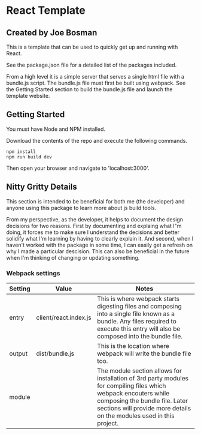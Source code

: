 # React Template
## Created by Joe Bosman
This is a template that can be used to quickly get up and running with React. 

See the package.json file for a detailed list of the packages included. 

From a high level it is a simple server that serves a single html file with a bundle.js script. The bundle.js file must first be built using webpack. See the Getting Started section to build the bundle.js file and launch the template website.

## Getting Started
You must have Node and NPM installed.

Download the contents of the repo and execute the following commands.

```
npm install
npm run build dev
```

Then open your browser and navigate to 'localhost:3000'.

## Nitty Gritty Details

This section is intended to be beneficial for both me (the developer) and anyone using this package to learn more about js build tools.

From my perspective, as the developer, it helps to document the design decisions for two reasons. First by documenting and explaing what I"m doing, it forces me to make sure I understand the decisions and better solidify what I'm learning by having to clearly explain it. And second, when I haven't worked with the package in some time, I can easily get a refresh on why I made a particular descision. This can also be beneficial in the future when I'm thinking of changing or updating something.

### Webpack settings

 
| Setting  | Value | Notes |
| ------------- | ------------- | ------------- |
| entry  | client/react.index.js | This is where webpack starts digesting files and composing into a single file known as a bundle. Any files required to execute this entry will also be composed into the bundle file.  |
| output  | dist/bundle.js  | This is the location where webpack will write the bundle file too. |
| module | <various> | The module section allows for installation of 3rd party modules for compiling files which webpack encouters while composing the bundle file. Later sections will provide more details on the modules used in this project. |


